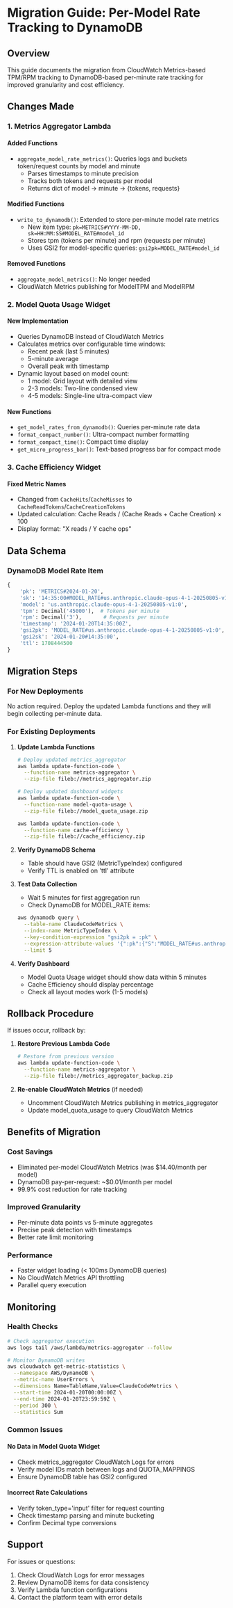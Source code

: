 # Migration Guide: Per-Model Rate Tracking to DynamoDB

## Overview

This guide documents the migration from CloudWatch Metrics-based TPM/RPM tracking to DynamoDB-based per-minute rate tracking for improved granularity and cost efficiency.

## Changes Made

### 1. Metrics Aggregator Lambda

#### Added Functions
- `aggregate_model_rate_metrics()`: Queries logs and buckets token/request counts by model and minute
  - Parses timestamps to minute precision
  - Tracks both tokens and requests per model
  - Returns dict of model → minute → {tokens, requests}

#### Modified Functions
- `write_to_dynamodb()`: Extended to store per-minute model rate metrics
  - New item type: `pk=METRICS#YYYY-MM-DD, sk=HH:MM:SS#MODEL_RATE#model_id`
  - Stores tpm (tokens per minute) and rpm (requests per minute)
  - Uses GSI2 for model-specific queries: `gsi2pk=MODEL_RATE#model_id`

#### Removed Functions
- `aggregate_model_metrics()`: No longer needed
- CloudWatch Metrics publishing for ModelTPM and ModelRPM

### 2. Model Quota Usage Widget

#### New Implementation
- Queries DynamoDB instead of CloudWatch Metrics
- Calculates metrics over configurable time windows:
  - Recent peak (last 5 minutes)
  - 5-minute average
  - Overall peak with timestamp
- Dynamic layout based on model count:
  - 1 model: Grid layout with detailed view
  - 2-3 models: Two-line condensed view
  - 4-5 models: Single-line ultra-compact view

#### New Functions
- `get_model_rates_from_dynamodb()`: Queries per-minute rate data
- `format_compact_number()`: Ultra-compact number formatting
- `format_compact_time()`: Compact time display
- `get_micro_progress_bar()`: Text-based progress bar for compact mode

### 3. Cache Efficiency Widget

#### Fixed Metric Names
- Changed from `CacheHits`/`CacheMisses` to `CacheReadTokens`/`CacheCreationTokens`
- Updated calculation: Cache Reads / (Cache Reads + Cache Creation) × 100
- Display format: "X reads / Y cache ops"

## Data Schema

### DynamoDB Model Rate Item
```python
{
    'pk': 'METRICS#2024-01-20',
    'sk': '14:35:00#MODEL_RATE#us.anthropic.claude-opus-4-1-20250805-v1:0',
    'model': 'us.anthropic.claude-opus-4-1-20250805-v1:0',
    'tpm': Decimal('45000'),  # Tokens per minute
    'rpm': Decimal('3'),       # Requests per minute
    'timestamp': '2024-01-20T14:35:00Z',
    'gsi2pk': 'MODEL_RATE#us.anthropic.claude-opus-4-1-20250805-v1:0',
    'gsi2sk': '2024-01-20#14:35:00',
    'ttl': 1708444500
}
```

## Migration Steps

### For New Deployments
No action required. Deploy the updated Lambda functions and they will begin collecting per-minute data.

### For Existing Deployments

1. **Update Lambda Functions**
   ```bash
   # Deploy updated metrics_aggregator
   aws lambda update-function-code \
     --function-name metrics-aggregator \
     --zip-file fileb://metrics_aggregator.zip
   
   # Deploy updated dashboard widgets
   aws lambda update-function-code \
     --function-name model-quota-usage \
     --zip-file fileb://model_quota_usage.zip
   
   aws lambda update-function-code \
     --function-name cache-efficiency \
     --zip-file fileb://cache_efficiency.zip
   ```

2. **Verify DynamoDB Schema**
   - Table should have GSI2 (MetricTypeIndex) configured
   - Verify TTL is enabled on 'ttl' attribute

3. **Test Data Collection**
   - Wait 5 minutes for first aggregation run
   - Check DynamoDB for MODEL_RATE items:
   ```bash
   aws dynamodb query \
     --table-name ClaudeCodeMetrics \
     --index-name MetricTypeIndex \
     --key-condition-expression "gsi2pk = :pk" \
     --expression-attribute-values '{":pk":{"S":"MODEL_RATE#us.anthropic.claude-opus-4-1-20250805-v1:0"}}' \
     --limit 5
   ```

4. **Verify Dashboard**
   - Model Quota Usage widget should show data within 5 minutes
   - Cache Efficiency should display percentage
   - Check all layout modes work (1-5 models)

## Rollback Procedure

If issues occur, rollback by:

1. **Restore Previous Lambda Code**
   ```bash
   # Restore from previous version
   aws lambda update-function-code \
     --function-name metrics-aggregator \
     --zip-file fileb://metrics_aggregator_backup.zip
   ```

2. **Re-enable CloudWatch Metrics** (if needed)
   - Uncomment CloudWatch Metrics publishing in metrics_aggregator
   - Update model_quota_usage to query CloudWatch Metrics

## Benefits of Migration

### Cost Savings
- Eliminated per-model CloudWatch Metrics (was $14.40/month per model)
- DynamoDB pay-per-request: ~$0.01/month per model
- 99.9% cost reduction for rate tracking

### Improved Granularity
- Per-minute data points vs 5-minute aggregates
- Precise peak detection with timestamps
- Better rate limit monitoring

### Performance
- Faster widget loading (< 100ms DynamoDB queries)
- No CloudWatch Metrics API throttling
- Parallel query execution

## Monitoring

### Health Checks
```bash
# Check aggregator execution
aws logs tail /aws/lambda/metrics-aggregator --follow

# Monitor DynamoDB writes
aws cloudwatch get-metric-statistics \
  --namespace AWS/DynamoDB \
  --metric-name UserErrors \
  --dimensions Name=TableName,Value=ClaudeCodeMetrics \
  --start-time 2024-01-20T00:00:00Z \
  --end-time 2024-01-20T23:59:59Z \
  --period 300 \
  --statistics Sum
```

### Common Issues

#### No Data in Model Quota Widget
- Check metrics_aggregator CloudWatch Logs for errors
- Verify model IDs match between logs and QUOTA_MAPPINGS
- Ensure DynamoDB table has GSI2 configured

#### Incorrect Rate Calculations
- Verify token_type='input' filter for request counting
- Check timestamp parsing and minute bucketing
- Confirm Decimal type conversions

## Support

For issues or questions:
1. Check CloudWatch Logs for error messages
2. Review DynamoDB items for data consistency
3. Verify Lambda function configurations
4. Contact the platform team with error details